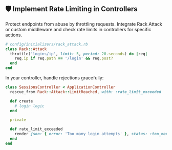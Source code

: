 ## 🛡️ Implement Rate Limiting in Controllers
Protect endpoints from abuse by throttling requests. Integrate Rack Attack or custom middleware and check rate limits in controllers for specific actions.

```ruby
# config/initializers/rack_attack.rb
class Rack::Attack
  throttle('logins/ip', limit: 5, period: 20.seconds) do |req|
    req.ip if req.path == '/login' && req.post?
  end
end
```

In your controller, handle rejections gracefully:
```ruby
class SessionsController < ApplicationController
  rescue_from Rack::Attack::LimitReached, with: :rate_limit_exceeded

  def create
    # login logic
  end

  private

  def rate_limit_exceeded
    render json: { error: 'Too many login attempts' }, status: :too_many_requests
  end
end
```